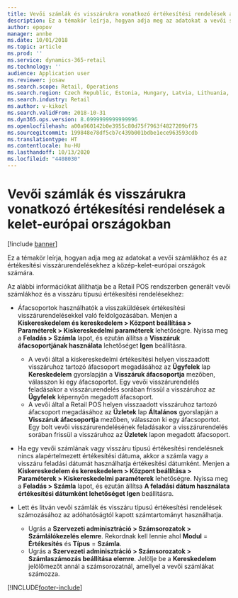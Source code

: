 ```yaml
---
title: Vevői számlák és visszárukra vonatkozó értékesítési rendelések a kelet-európai országokban
description: Ez a témakör leírja, hogyan adja meg az adatokat a vevői számlákhoz és az értékesítési visszárurendelésekhez a közép-kelet-európai országok számára.
author: epopov
manager: annbe
ms.date: 10/01/2018
ms.topic: article
ms.prod: ''
ms.service: dynamics-365-retail
ms.technology: ''
audience: Application user
ms.reviewer: josaw
ms.search.scope: Retail, Operations
ms.search.region: Czech Republic, Estonia, Hungary, Latvia, Lithuania, Poland, Russia
ms.search.industry: Retail
ms.author: v-kikozl
ms.search.validFrom: 2018-10-31
ms.dyn365.ops.version: 8.0999999999999996
ms.openlocfilehash: a00a960142b0e3955c80d75f7963f4827209bf75
ms.sourcegitcommit: 199848e78df5cb7c439b001bdbe1ece963593cdb
ms.translationtype: HT
ms.contentlocale: hu-HU
ms.lasthandoff: 10/13/2020
ms.locfileid: "4408030"
---
```

# <a name="customer-invoices-and-return-sales-orders-in-eastern-european-countries"></a>Vevői számlák és visszárukra vonatkozó értékesítési rendelések a kelet-európai országokban


[!include [banner](../../includes/banner.md)]

Ez a témakör leírja, hogyan adja meg az adatokat a vevői számlákhoz és az értékesítési visszárurendelésekhez a közép-kelet-európai országok számára.

Az alábbi információkat állíthatja be a Retail POS rendszerben generált vevői számlákhoz és a visszáru típusú értékesítési rendelésekhez:

- Áfacsoportok használhatók a visszaküldések értékesítési visszárurendelésekkel való feldolgozásában. Menjen a **Kiskereskedelem és kereskedelem \> Központ beállítása \> Paraméterek \> Kiskereskedelmi paraméterek** lehetőségre. Nyissa meg a **Feladás \> Számla** lapot, és ezután állítsa a **Visszáruk áfacsoportjának használata** lehetőséget **Igen** beállításra.

    * A vevői által a kiskereskedelmi értékesítési helyen visszaadott visszáruhoz tartozó áfacsoport megadásához az **Ügyfelek** lap **Kereskedelem** gyorslapján a **Visszáruk áfacsoportja** mezőben, válasszon ki egy áfacsoportot. Egy vevői visszárurendelés feladásakor a visszárurendelés sorában frissül a visszáruhoz az **Ügyfelek** képernyőn megadott áfacsoport.
    * A vevői által a Retail POS helyen visszaadott visszáruhoz tartozó áfacsoport megadásához az **Üzletek** lap **Általános** gyorslapján a **Visszáruk áfacsoportja** mezőben, válasszon ki egy áfacsoportot. Egy bolt vevői visszárurendelésének feladásakor a visszárurendelés sorában frissül a visszáruhoz az **Üzletek** lapon megadott áfacsoport.

- Ha egy vevői számlának vagy visszáru típusú értékesítési rendelésnek nincs alapértelmezett értékesítési dátuma, akkor a számla vagy a visszáru feladási dátumát használhatja értékesítési dátumként. Menjen a **Kiskereskedelem és kereskedelem \> Központ beállítása \> Paraméterek \> Kiskereskedelmi paraméterek** lehetőségre. Nyissa meg a **Feladás \> Számla** lapot, és ezután állítsa **A feladási dátum használata értékesítési dátumként lehetőséget** **Igen** beállításra.
- Lett és litván vevői számlák és visszáru típusú értékesítési rendelések számozásához az adóhatóságtól kapott számtartományt használhatja.

    * Ugrás a **Szervezeti adminisztráció \> Számsorozatok \> Számlálókezelés elemre**. Rekordnak kell lennie ahol **Modul** = **Értékesítés** és **Típus** = **Számla**.
    * Ugrás a **Szervezeti adminisztráció \> Számsorozatok \> Számlaszámozás beállítása elemre**. Jelölje be a **Kereskedelem** jelölőmezőt annál a számsorozatnál, amellyel a vevői számlákat számozza.


[!INCLUDE[footer-include](../../includes/footer-banner.md)]